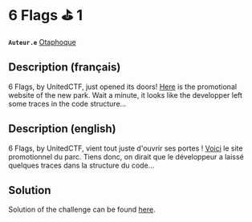 # 6 Flags ⛳️ 1

**`Auteur.e`** [Otaphoque](https://github.com/Otaphoque)

## Description (français)

6 Flags, by UnitedCTF, just opened its doors! [Here](../Website/templates/index.html) is the promotional website of the new park. Wait a minute, it looks like the developper left some traces in the code structure...

## Description (english)

6 Flags, by UnitedCTF, vient tout juste d'ouvrir ses portes ! [Voici](../Website/templates/index.html) le site promotionnel du parc. Tiens donc, on dirait que le développeur a laissé quelques traces dans la structure du code...

## Solution

Solution of the challenge can be found [here](solution/).

